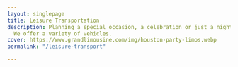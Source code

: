 ```yaml
---
layout: singlepage
title: Leisure Transportation
description: Planning a special occasion, a celebration or just a night on the town?
  We offer a variety of vehicles.
cover: https://www.grandlimousine.com/img/houston-party-limos.webp
permalink: "/leisure-transport"

---
```


